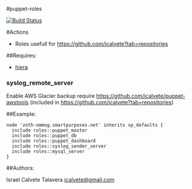 #puppet-roles

 [![Build Status](https://secure.travis-ci.org/icalvete/puppet-roles.png)](http://travis-ci.org/icalvete/puppet-roles)

#Actions

* Roles usefull for https://github.com/icalvete?tab=repositories

##Requires:

* [hiera](http://docs.puppetlabs.com/hiera/1/index.html)

### syslog_remote_server

Enable AWS Glacier backup require https://github.com/icalvete/puppet-awstools (included in https://github.com/icalvete?tab=repositories)


##Example:

```puppet
node 'zoth-ommog.smartpurposes.net' inherits sp_defaults {
  include roles::puppet_master
  include roles::puppet_db
  include roles::puppet_dashboard
  include roles::syslog_sender_server
  include roles::mysql_server
}
```

##Authors:
 
 Israel Calvete Talavera <icalvete@gmail.com>
